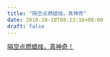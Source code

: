 ```yaml
--- 
title: "隔空点燃蜡烛，真神奇" 
date: 2018-10-18T08:23:16+08:00 
draft: false 
--- 
```

[ 隔空点燃蜡烛，真神奇！](https://weixin.sogou.com/weixin?query=%E9%9A%94%E7%A9%BA%E7%81%AD%E8%9C%A1%E7%83%9B&_sug_type_=&sut=877&lkt=1%2C1545760213941%2C1545760213941&s_from=input&_sug_=n&type=2&sst0=1545760214045&page=1&ie=utf8&w=01019900&dr=1)
<!--stackedit_data:
eyJoaXN0b3J5IjpbLTQ0MTIwODQ3NSw3NTI5MTg3MjEsLTU0OT
UyOTA5MiwtMjA5NDI4MzM3OCw3NjM5ODQzNjIsNDA3MDY0MzMy
LC02MDU5Mjg2MzEsOTAwMzczNjE4LC0xMDg0NzYyOTc2LC0xNz
Q0NjQ4MjUyLDEwMjAyMzgzNTcsLTI5MTUyMjAyNCwtMTk1Nzg4
NjA1NSwtMTI1Nzg0NzQxNSwyMjI3Mjc2ODFdfQ==
-->